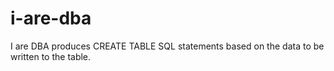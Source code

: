 # i-are-dba

I are DBA produces CREATE TABLE SQL statements based on the data to be written to the table. 
